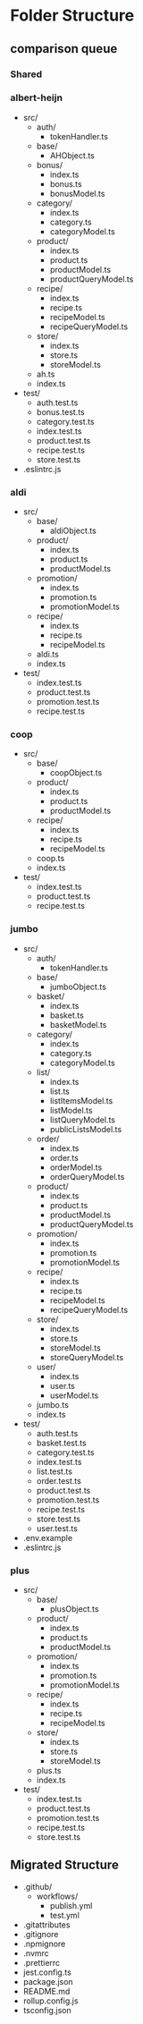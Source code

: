 # Folder Structure

## comparison queue

### Shared

### albert-heijn
- src/
    - auth/
        - tokenHandler.ts
    - base/
        - AHObject.ts
    - bonus/
        - index.ts
        - bonus.ts
        - bonusModel.ts
    - category/
        - index.ts
        - category.ts
        - categoryModel.ts
    - product/
        - index.ts
        - product.ts
        - productModel.ts
        - productQueryModel.ts
    - recipe/
        - index.ts
        - recipe.ts
        - recipeModel.ts
        - recipeQueryModel.ts
    - store/
        - index.ts
        - store.ts
        - storeModel.ts
    - ah.ts
    - index.ts
- test/
    - auth.test.ts
    - bonus.test.ts
    - category.test.ts
    - index.test.ts
    - product.test.ts
    - recipe.test.ts
    - store.test.ts
- .eslintrc.js

### aldi
- src/
    - base/
        - aldiObject.ts
    - product/
        - index.ts
        - product.ts
        - productModel.ts
    - promotion/
        - index.ts
        - promotion.ts
        - promotionModel.ts
    - recipe/
        - index.ts
        - recipe.ts
        - recipeModel.ts
    - aldi.ts
    - index.ts
- test/
    - index.test.ts
    - product.test.ts
    - promotion.test.ts
    - recipe.test.ts

### coop
- src/
    - base/
        - coopObject.ts
    - product/
        - index.ts
        - product.ts
        - productModel.ts
    - recipe/
        - index.ts
        - recipe.ts
        - recipeModel.ts
    - coop.ts
    - index.ts
- test/
    - index.test.ts
    - product.test.ts
    - recipe.test.ts

### jumbo
- src/
    - auth/
        - tokenHandler.ts
    - base/
        - jumboObject.ts
    - basket/
        - index.ts
        - basket.ts
        - basketModel.ts
    - category/
        - index.ts
        - category.ts
        - categoryModel.ts
    - list/
        - index.ts
        - list.ts
        - listItemsModel.ts
        - listModel.ts
        - listQueryModel.ts
        - publicListsModel.ts
    - order/
        - index.ts
        - order.ts
        - orderModel.ts
        - orderQueryModel.ts
    - product/
        - index.ts
        - product.ts
        - productModel.ts
        - productQueryModel.ts
    - promotion/
        - index.ts
        - promotion.ts
        - promotionModel.ts
    - recipe/
        - index.ts
        - recipe.ts
        - recipeModel.ts
        - recipeQueryModel.ts
    - store/
        - index.ts
        - store.ts
        - storeModel.ts
        - storeQueryModel.ts
    - user/
        - index.ts
        - user.ts
        - userModel.ts
    - jumbo.ts
    - index.ts
- test/
    - auth.test.ts
    - basket.test.ts
    - category.test.ts
    - index.test.ts
    - list.test.ts
    - order.test.ts
    - product.test.ts
    - promotion.test.ts
    - recipe.test.ts
    - store.test.ts
    - user.test.ts
- .env.example
- .eslintrc.js

### plus
- src/
    - base/
        - plusObject.ts
    - product/
        - index.ts
        - product.ts
        - productModel.ts
    - promotion/
        - index.ts
        - promotion.ts
        - promotionModel.ts
    - recipe/
        - index.ts
        - recipe.ts
        - recipeModel.ts
    - store/
        - index.ts
        - store.ts
        - storeModel.ts
    - plus.ts
    - index.ts
- test/
    - index.test.ts
    - product.test.ts
    - promotion.test.ts
    - recipe.test.ts
    - store.test.ts

## Migrated Structure
- .github/
    - workflows/
        - publish.yml
        - test.yml
- .gitattributes
- .gitignore
- .npmignore
- .nvmrc
- .prettierrc
- jest.config.ts
- package.json
- README.md
- rollup.config.js
- tsconfig.json